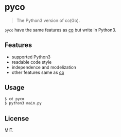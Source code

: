 # pyco

> The Python3 version of co(Go).

`pyco` have the same features as [co](https://github.com/i0Ek3/co) but write in Python3.

## Features

- supported Python3
- readable code style
- independence and modelization
- other features same as [co](https://github.com/i0Ek3/co)

## Usage

```Python
$ cd pyco
$ python3 main.py
```

## License

MIT.
